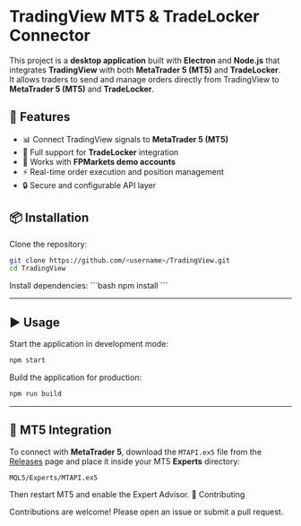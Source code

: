# TradingView MT5 & TradeLocker Connector

This project is a **desktop application** built with **Electron** and **Node.js** that integrates **TradingView** with both **MetaTrader 5 (MT5)** and **TradeLocker**.  
It allows traders to send and manage orders directly from TradingView to **MetaTrader 5 (MT5)** and **TradeLocker**.  

## 🚀 Features
- 📊 Connect TradingView signals to **MetaTrader 5 (MT5)**  
- 🔗 Full support for **TradeLocker** integration  
- 🧪 Works with **FPMarkets demo accounts**  
- ⚡ Real-time order execution and position management  
- 🔒 Secure and configurable API layer  

## 📦 Installation

Clone the repository:
```bash
git clone https://github.com/<username>/TradingView.git
cd TradingView
```

Install dependencies:
\`\`\`bash
npm install
\`\`\`

---

## ▶️ Usage

Start the application in development mode:
```bash
npm start
```

Build the application for production:
```bash
npm run build
```

---

## 🔗 MT5 Integration

To connect with **MetaTrader 5**, download the `MTAPI.ex5` file from the [Releases](../../releases) page and place it inside your MT5 **Experts** directory:
```text
MQL5/Experts/MTAPI.ex5
```

Then restart MT5 and enable the Expert Advisor.
🤝 Contributing

Contributions are welcome! Please open an issue or submit a pull request.
